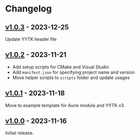 # Changelog

## [v1.0.3] - 2023-12-25

Update YYTK header file

## [v1.0.2] - 2023-11-21

- Add setup scripts for CMake and Visual Studio
- Add `manifest.json` for specifying project name and version
- Move helper scripts to `scripts` folder and update usages

## [v1.0.1] - 2023-11-18

Move to example template for Aurie module and YYTK v3.

## [v1.0.0] - 2023-11-16

Initial release.

[v1.0.3]: https://github.com/liraymond04/holocure-example-mod/releases/tag/v1.0.3
[v1.0.2]: https://github.com/liraymond04/holocure-example-mod/releases/tag/v1.0.2
[v1.0.1]: https://github.com/liraymond04/holocure-example-mod/releases/tag/v1.0.1
[v1.0.0]: https://github.com/liraymond04/holocure-example-mod/releases/tag/v1.0.0
